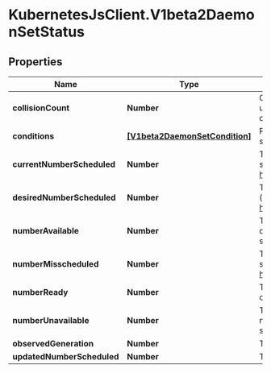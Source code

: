# KubernetesJsClient.V1beta2DaemonSetStatus

## Properties
Name | Type | Description | Notes
------------ | ------------- | ------------- | -------------
**collisionCount** | **Number** | Count of hash collisions for the DaemonSet. The DaemonSet controller uses this field as a collision avoidance mechanism when it needs to create the name for the newest ControllerRevision. | [optional] 
**conditions** | [**[V1beta2DaemonSetCondition]**](V1beta2DaemonSetCondition.md) | Represents the latest available observations of a DaemonSet&#39;s current state. | [optional] 
**currentNumberScheduled** | **Number** | The number of nodes that are running at least 1 daemon pod and are supposed to run the daemon pod. More info: https://kubernetes.io/docs/concepts/workloads/controllers/daemonset/ | 
**desiredNumberScheduled** | **Number** | The total number of nodes that should be running the daemon pod (including nodes correctly running the daemon pod). More info: https://kubernetes.io/docs/concepts/workloads/controllers/daemonset/ | 
**numberAvailable** | **Number** | The number of nodes that should be running the daemon pod and have one or more of the daemon pod running and available (ready for at least spec.minReadySeconds) | [optional] 
**numberMisscheduled** | **Number** | The number of nodes that are running the daemon pod, but are not supposed to run the daemon pod. More info: https://kubernetes.io/docs/concepts/workloads/controllers/daemonset/ | 
**numberReady** | **Number** | The number of nodes that should be running the daemon pod and have one or more of the daemon pod running and ready. | 
**numberUnavailable** | **Number** | The number of nodes that should be running the daemon pod and have none of the daemon pod running and available (ready for at least spec.minReadySeconds) | [optional] 
**observedGeneration** | **Number** | The most recent generation observed by the daemon set controller. | [optional] 
**updatedNumberScheduled** | **Number** | The total number of nodes that are running updated daemon pod | [optional] 


